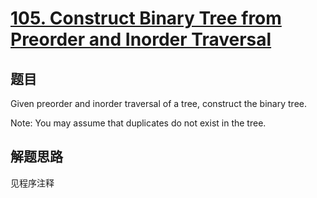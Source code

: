 # [105. Construct Binary Tree from Preorder and Inorder Traversal](https://leetcode.com/problems/construct-binary-tree-from-preorder-and-inorder-traversal/)

## 题目
Given preorder and inorder traversal of a tree, construct the binary tree.

Note:
You may assume that duplicates do not exist in the tree.

## 解题思路

见程序注释
